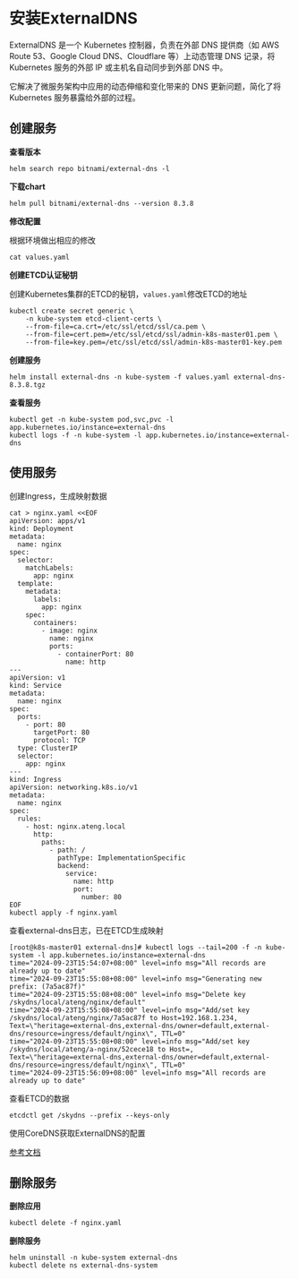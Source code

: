 # 安装ExternalDNS

ExternalDNS 是一个 Kubernetes 控制器，负责在外部 DNS 提供商（如 AWS Route 53、Google Cloud DNS、Cloudflare 等）上动态管理 DNS 记录，将 Kubernetes 服务的外部 IP 或主机名自动同步到外部 DNS 中。

它解决了微服务架构中应用的动态伸缩和变化带来的 DNS 更新问题，简化了将 Kubernetes 服务暴露给外部的过程。

## 创建服务

**查看版本**

```shell
helm search repo bitnami/external-dns -l
```

**下载chart**

```shell
helm pull bitnami/external-dns --version 8.3.8
```

**修改配置**

根据环境做出相应的修改

```shell
cat values.yaml
```

**创建ETCD认证秘钥**

创建Kubernetes集群的ETCD的秘钥，`values.yaml`修改ETCD的地址

```shell
kubectl create secret generic \
    -n kube-system etcd-client-certs \
    --from-file=ca.crt=/etc/ssl/etcd/ssl/ca.pem \
    --from-file=cert.pem=/etc/ssl/etcd/ssl/admin-k8s-master01.pem \
    --from-file=key.pem=/etc/ssl/etcd/ssl/admin-k8s-master01-key.pem
```

**创建服务**

```shell
helm install external-dns -n kube-system -f values.yaml external-dns-8.3.8.tgz
```

**查看服务**

```shell
kubectl get -n kube-system pod,svc,pvc -l app.kubernetes.io/instance=external-dns
kubectl logs -f -n kube-system -l app.kubernetes.io/instance=external-dns
```

## 使用服务

创建Ingress，生成映射数据

```
cat > nginx.yaml <<EOF
apiVersion: apps/v1
kind: Deployment
metadata:
  name: nginx
spec:
  selector:
    matchLabels:
      app: nginx
  template:
    metadata:
      labels:
        app: nginx
    spec:
      containers:
        - image: nginx
          name: nginx
          ports:
            - containerPort: 80
              name: http
---
apiVersion: v1
kind: Service
metadata:
  name: nginx
spec:
  ports:
    - port: 80
      targetPort: 80
      protocol: TCP
  type: ClusterIP
  selector:
    app: nginx
---
kind: Ingress
apiVersion: networking.k8s.io/v1
metadata:
  name: nginx
spec:
  rules:
    - host: nginx.ateng.local
      http:
        paths:
          - path: /
            pathType: ImplementationSpecific
            backend:
              service:
                name: http
                port:
                  number: 80
EOF
kubectl apply -f nginx.yaml
```

查看external-dns日志，已在ETCD生成映射

```
[root@k8s-master01 external-dns]# kubectl logs --tail=200 -f -n kube-system -l app.kubernetes.io/instance=external-dns
time="2024-09-23T15:54:07+08:00" level=info msg="All records are already up to date"
time="2024-09-23T15:55:08+08:00" level=info msg="Generating new prefix: (7a5ac87f)"
time="2024-09-23T15:55:08+08:00" level=info msg="Delete key /skydns/local/ateng/nginx/default"
time="2024-09-23T15:55:08+08:00" level=info msg="Add/set key /skydns/local/ateng/nginx/7a5ac87f to Host=192.168.1.234, Text=\"heritage=external-dns,external-dns/owner=default,external-dns/resource=ingress/default/nginx\", TTL=0"
time="2024-09-23T15:55:08+08:00" level=info msg="Add/set key /skydns/local/ateng/a-nginx/52cece18 to Host=, Text=\"heritage=external-dns,external-dns/owner=default,external-dns/resource=ingress/default/nginx\", TTL=0"
time="2024-09-23T15:56:09+08:00" level=info msg="All records are already up to date"
```

查看ETCD的数据

```
etcdctl get /skydns --prefix --keys-only
```

使用CoreDNS获取ExternalDNS的配置

[参考文档](https://kongyu666.github.io/work/#/work/service/coredns)



## 删除服务

**删除应用**

```
kubectl delete -f nginx.yaml
```

**删除服务**

```shell
helm uninstall -n kube-system external-dns
kubectl delete ns external-dns-system
```

